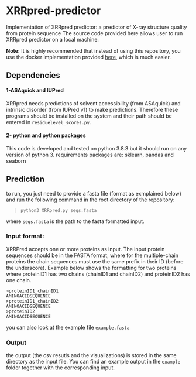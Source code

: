 # XRRpred-predictor
Implementation of XRRpred predictor: a predictor of X-ray structure quality from protein sequence
The source code provided here allows user to run XRRpred predictor on a local machine. 

**Note:** It is highly recommended that instead of using this repository, you use the docker implementation provided [here](https://github.com/sinaghadermarzi/XRRpred-docker), which is much easier. 
## Dependencies

#### 1-ASAquick and IUPred
XRRpred needs predictions of solvent accessibility (from ASAquick) and intrinsic disorder (from IUPred v1) to make predictions. Therefore these programs should be installed on the system and their path should be entered in ``residuelevel_scores.py``. 
#### 2- python and python packages 
This code is developed and tested on python 3.8.3 but it should run on any version of python 3.
requirements packages are: sklearn, pandas and seaborn

## Prediction
to run, you just need to provide a fasta file (format as exmplained below) and run the following command in the root directory of the repository:

> ``python3 XRRpred.py seqs.fasta``

where `seqs.fasta` is the path to the fasta formatted input.

### Input format:
XRRPred accepts one or more proteins as input. The input protein sequences should be in the FASTA format, where for the multiple-chain proteins the chain sequences must use the same prefix in their ID (before the underscore). Example below shows the formatting for two proteins where proteinID1 has two chains (chainID1 and chainID2) and proteinID2 has one chain.

```
>proteinID1_chainID1
AMINOACIDSEQUENCE
>proteinID1_chainID2
AMINOACIDSEQUENCE
>proteinID2
AMINOACIDSEQUENCE
```

you can also look at the example file `example.fasta`

### Output
the output (the csv resutls and the visualizations) is stored in the same directory as the input file. You can find an example output in the `example` folder together with the corresponding input. 

